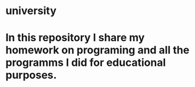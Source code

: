 # university
# In this repository I share my homework on programing and all the programms I did for educational purposes.
